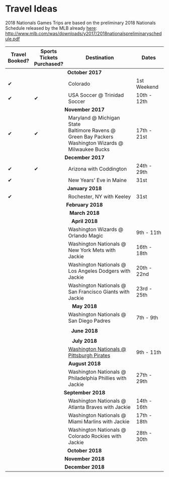 # Travel Ideas

2018 Nationals Games Trips are based on the preliminary 2018 Nationals Schedule released by the MLB already <a href = 'http://www.mlb.com/was/downloads/y2017/2018nationalspreliminaryschedule.pdf'>here</a>: http://www.mlb.com/was/downloads/y2017/2018nationalspreliminaryschedule.pdf
<table>
  <tr><thead>
    <th>Travel<br/>Booked?</th><th>Sports<br/>Tickets<br/>Purchased?</th><th align = 'center'>Destination</th><th>Dates</th>
    </thead></tr>
  <tr><td colspan = '4' align='center'><strong>October 2017</strong></td></tr>
  <tr><td>&#10004;</td><td></td><td>Colorado</td><td>1st Weekend</td></tr>
  <tr><td>&#10004;</td><td>&#10004;</td><td>USA Soccer @ Trinidad Soccer</td><td>10th - 12th</td></tr>
  <tr><td colspan = '4' align='center'><strong>November 2017</strong></td></tr>
  <tr><td>&#10004;</td><td>&#10004;</td><td>Maryland @ Michigan State<br/>Baltimore Ravens @ Green Bay Packers<br/>Washington Wizards @ Milwaukee Bucks</td><td>17th - 21st</td></tr>
  <tr><td colspan = '4' align='center'><strong>December 2017</strong></td></tr>
    <tr><td>&#10004;</td><td>&#10004;</td><td>Arizona with Coddington</td><td>24th - 29th</td></tr>
  <tr><td>&#10004;</td><td></td><td>New Years' Eve in Maine</td><td>31st</td></tr>
  <tr><td colspan = '4' align='center'><strong>January 2018</strong></td></tr>
  <tr><td>&#10004;</td><td></td><td>Rochester, NY with Keeley</td><td>31st</td></tr>
  <tr><td colspan = '4' align='center'><strong>February 2018</strong></td></tr>
  <tr><td colspan = '4' align='center'><strong>March 2018</strong></td></tr>
  <tr><td colspan = '4' align='center'><strong>April 2018</strong></td></tr>
  <tr><td></td><td></td><td>Washington Wizards @ Orlando Magic</td><td>9th - 11th</td></tr>
  <tr><td></td><td></td><td>Washington Nationals @ New York Mets with Jackie</td><td>16th - 18th</td></tr>
  <tr><td></td><td></td><td>Washington Nationals @ Los Angeles Dodgers with Jackie</td><td>20th - 22nd</td></tr>
  <tr><td></td><td></td><td>Washington Nationals @ San Francisco Giants with Jackie</td><td>23rd - 25th</td></tr>
  <tr><td colspan = '4' align='center'><strong>May 2018</strong></td></tr>
  <tr><td></td><td></td><td>Washington Nationals @ San Diego Padres</td><td>7th - 9th</td></tr>
  <tr><td colspan = '4'></td></tr>
  <tr><td colspan = '4' align='center'><strong>June 2018</strong></td></tr>
  <tr><td colspan = '4'></td></tr>
  <tr><td colspan = '4' align='center'><strong>July 2018</strong></td></tr>
     <tr><td></td><td></td><td><a href = 'http://www.espn.com/mlb/team/schedule/_/name/pit/pittsburgh-pirates'>Washington Nationals @ Pittsburgh Pirates</a></td><td>9th - 11th</td></tr>
  <tr><td colspan = '4' align='center'><strong>August 2018</strong></td></tr>
  <tr><td></td><td></td><td>Washington Nationals @ Philadelphia Phillies with Jackie</td><td>27th - 29th</td></tr>
  <tr><td colspan = '4' align='center'><strong>September 2018</strong></td></tr>
  <tr><td></td><td></td><td>Washington Nationals @ Atlanta Braves with Jackie</td><td>14th - 16th</td></tr>
  <tr><td></td><td></td><td>Washington Nationals @ Miami Marlins with Jackie</td><td>17th - 18th</td></tr>
  <tr><td></td><td></td><td>Washington Nationals @ Colorado Rockies with Jackie</td><td>28th - 30th</td></tr>
  <tr><td colspan = '4' align='center'><strong>October 2018</strong></td></tr>
  <tr><td colspan = '4' align='center'><strong>November 2018</strong></td></tr>
  <tr><td colspan = '4' align='center'><strong>December 2018</strong></td></tr>
</table>
